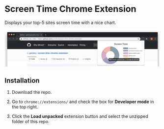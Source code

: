 # Screen Time Chrome Extension

Displays your top-5 sites screen time with a nice chart.

![Extension example](/files/screen_time_example.png)

## Installation

1. Download the repo.

1. Go to ```chrome://extensions/``` and check the box for **Developer mode** in the top right.

1. Click the **Load unpacked** extension button and select the unzipped folder of this repo.

